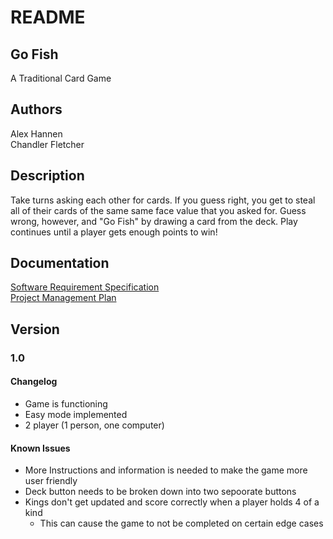 # README
## Go Fish <br>
A Traditional Card Game<br>

## Authors
Alex Hannen<br>
Chandler Fletcher

## Description 
Take turns asking each other for cards. If you guess right, you get to steal all of their cards of the same same face value that you asked for. Guess wrong, however, and "Go Fish" by drawing a card from the deck. Play continues until a player gets enough points to win!

## Documentation
[Software Requirement Specification](doc/SRS.md)<br>
[Project Management Plan](doc/PMP.md)

## Version
### 1.0
#### Changelog
- Game is functioning
- Easy mode implemented
- 2 player (1 person, one computer)
#### Known Issues
 - More Instructions and information is needed to make the game more user friendly
 - Deck button needs to be broken down into two sepoorate buttons
 - Kings don't get updated and score correctly when a player holds 4 of a kind
    - This can cause the game to not be completed on certain edge cases

